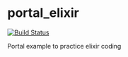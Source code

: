 # portal_elixir

[![Build Status](https://travis-ci.org/rhnonose/portal_elixir.svg?branch=master)](https://travis-ci.org/rhnonose/portal_elixir)

Portal example to practice elixir coding
